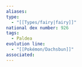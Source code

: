 ```yaml
---
aliases: 
type:
  - "[[Types/fairy|fairy]]"
national dex number: 926
tags:
  - Paldea
evolution line:
  - "[[Pokémon/Dachsbun]]"
associated: 
---
```

